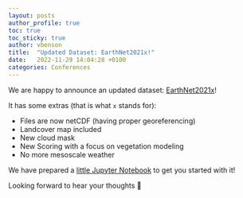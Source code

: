```yaml
---
layout: posts
author_profile: true
toc: true
toc_sticky: true
author: vbenson
title:  "Updated Dataset: EarthNet2021x!"
date:   2022-11-29 14:04:28 +0100
categories: Conferences
---
```


We are happy to announce an updated dataset: [EarthNet2021x](https://www.earthnet.tech/en21x/download/)!

It has some extras (that is what `x` stands for):
- Files are now netCDF (having proper georeferencing)
- Landcover map included
- New cloud mask
- New Scoring with a focus on vegetation modeling
- No more mesoscale weather

We have prepared a [little Jupyter Notebook](https://github.com/earthnet2021/earthnet-toolkit/blob/master/notebooks/exploring_earthnet2021x.ipynb) to get you started with it!

Looking forward to hear your thoughts 🚀